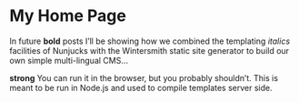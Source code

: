 # My Home Page

In future **bold** posts I’ll be showing how we combined the templating _italics_ facilities of Nunjucks with the Wintersmith static site generator to build our own simple multi-lingual CMS…


**strong** You can run it in the browser, but you probably shouldn’t. This is meant to be run in Node.js and used to compile templates server side.